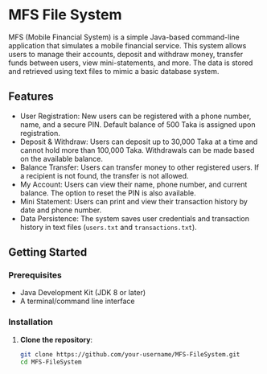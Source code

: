 # MFS File System

MFS (Mobile Financial System) is a simple Java-based command-line application that simulates a mobile financial service. This system allows users to manage their accounts, deposit and withdraw money, transfer funds between users, view mini-statements, and more. The data is stored and retrieved using text files to mimic a basic database system.

## Features

- User Registration: New users can be registered with a phone number, name, and a secure PIN. Default balance of 500 Taka is assigned upon registration.
- Deposit & Withdraw: Users can deposit up to 30,000 Taka at a time and cannot hold more than 100,000 Taka. Withdrawals can be made based on the available balance.
- Balance Transfer: Users can transfer money to other registered users. If a recipient is not found, the transfer is not allowed.
- My Account: Users can view their name, phone number, and current balance. The option to reset the PIN is also available.
- Mini Statement: Users can print and view their transaction history by date and phone number.
- Data Persistence: The system saves user credentials and transaction history in text files (`users.txt` and `transactions.txt`).

## Getting Started

### Prerequisites

- Java Development Kit (JDK 8 or later)
- A terminal/command line interface

### Installation

1. **Clone the repository**:
   ```bash
   git clone https://github.com/your-username/MFS-FileSystem.git
   cd MFS-FileSystem
